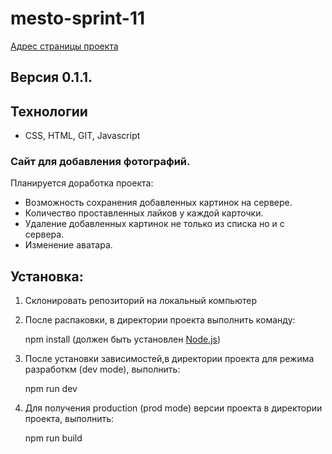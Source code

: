 # mesto-sprint-11

[Адрес страницы проекта](https://snegmen.github.io/mesto-sprint-11/)

## Версия 0.1.1.

## Технологии
+ CSS, HTML, GIT, Javascript

### Сайт для добавления фотографий.
Планируется доработка проекта:
+ Возможность сохранения добавленных картинок на сервере.
+ Количество проставленных лайков у каждой карточки.
+ Удаление добавленных картинок не только из списка но и с сервера.
+ Изменение аватара. 

## Установка:
1. Склонировать репозиторий на локальный компьютер

2. После распаковки, в директории проекта выполнить команду:

   npm install (должен быть установлен [Node.js](https://nodejs.org/en/))

3. После установки зависимостей,в директории проекта для режима разработкм (dev mode), выполнить:

   npm run dev

4. Для получения production (prod mode) версии проекта в директории проекта, выполнить:

   npm run build

